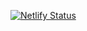 [![Netlify Status](https://api.netlify.com/api/v1/badges/5187fa2a-0dc8-476a-8f0d-84fcce6d886e/deploy-status)](https://app.netlify.com/sites/actual-weather/deploys)
